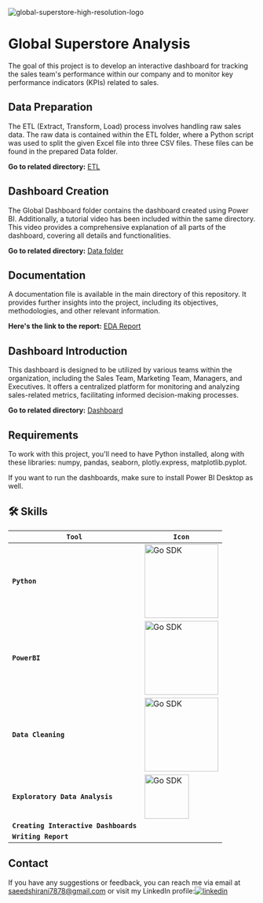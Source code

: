 
 
![global-superstore-high-resolution-logo](https://github.com/saeedshiranii/Global-super-store/assets/77902443/4d4b35d6-f7f8-4688-9fae-0a3cb9e95d7c)

# Global Superstore Analysis

The goal of this project is to develop an interactive dashboard for tracking the sales team's performance within our company and to monitor key performance indicators (KPIs) related to sales.

## Data Preparation
The ETL (Extract, Transform, Load) process involves handling raw sales data. The raw data is contained within the ETL folder, where a Python script was used to split the given Excel file into three CSV files. These files can be found in the prepared Data folder.

**Go to related directory:**  [ETL](https://github.com/saeedshiranii/Global-super-store/tree/main/ETL)

## Dashboard Creation
The Global Dashboard folder contains the dashboard created using Power BI. Additionally, a tutorial video has been included within the same directory. This video provides a comprehensive explanation of all parts of the dashboard, covering all details and functionalities.

**Go to related directory:**  [Data folder](https://github.com/saeedshiranii/Global-super-store/tree/main/Prepared%20Data)

## Documentation
A documentation file is available in the main directory of this repository. It provides further insights into the project, including its objectives, methodologies, and other relevant information.

**Here's the link to the report:**  [EDA Report](https://github.com/saeedshiranii/Global-super-store/blob/main/Documentation.pdf)


## Dashboard Introduction
This dashboard is designed to be utilized by various teams within the organization, including the Sales Team, Marketing Team, Managers, and Executives. It offers a centralized platform for monitoring and analyzing sales-related metrics, facilitating informed decision-making processes.

**Go to related directory:**  [Dashboard](https://github.com/saeedshiranii/Global-super-store/tree/main/Global%20Dashboard)
## Requirements

To work with this project, you'll need to have Python installed, along with these libraries: numpy, pandas, seaborn, plotly.express, matplotlib.pyplot.

If you want to run the dashboards, make sure to install Power BI Desktop as well.







## 🛠 Skills

| **`Tool`** | **`Icon`** |
|---|---|
| **`Python`** | <img alt="Go SDK" src="https://github.com/saeedshiranii/Solide-State-1-Lab/assets/77902443/93f61ef1-817b-4866-ad40-b0334c345cae" width="150px"/> |
| **`PowerBI`**| <img alt="Go SDK" src=https://github.com/saeedshiranii/Global-super-store/assets/77902443/3a852d4e-516f-4fd1-83d3-9c31b0288219 width="150px"/> |
| **`Data Cleaning`**| <img alt="Go SDK" src="https://i.ibb.co/mGtCtxD/Data-cleaning-high-resolution-logo-transparen-1.png" width="150px"/> |
| **`Exploratory Data Analysis`**| <img alt="Go SDK" src=https://github.com/saeedshiranii/Global-super-store/assets/77902443/f8bd7f3d-d02b-423a-978a-6231588077be width="90px"/> |
| **`Creating Interactive Dashboards`** ||
| **`Writing Report`** ||


## Contact

If you have any suggestions or feedback, you can reach me via email at saeedshirani7878@gmail.com
or visit my LinkedIn profile:[![linkedin](https://img.shields.io/badge/linkedin-0A66C2?style=for-the-badge&logo=linkedin&logoColor=white)](https://www.linkedin.com/in/saeed-shirani)







